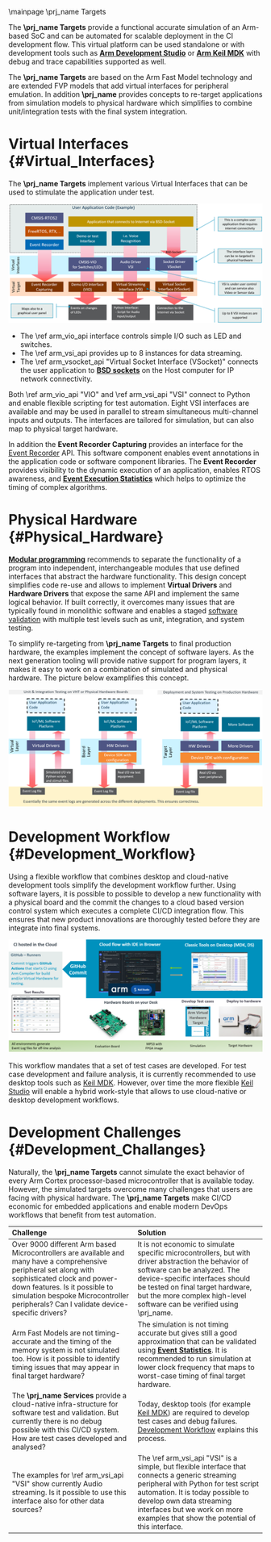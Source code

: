 \mainpage \prj_name Targets

The **\prj_name Targets** provide a functional accurate simulation of an Arm-based SoC and can be automated for scalable deployment in the CI development flow. This virtual platform can be used standalone or with development tools such as <a href="https://developer.arm.com/tools-and-software/embedded/arm-development-studio" target="_blank"><b>Arm Development Studio</b></a> or <a href="https://developer.arm.com/tools-and-software/embedded/keil-mdk" target="_blank"><b>Arm Keil MDK</b></a> with debug and trace capabilities supported as well.

The **\prj_name Targets** are based on the Arm Fast Model technology and are extended FVP models that add virtual interfaces for peripheral emulation.  In addition **\prj_name** provides concepts to re-target applications from simulation models to physical hardware which simplifies to combine unit/integration tests with the final system integration.


# Virtual Interfaces {#Virtual_Interfaces}

The **\prj_name Targets** implement various Virtual Interfaces that can be used to stimulate the application under test.

![Arm VHT Virtual Interfaces](./images/Virtual_Interfaces.png "Arm VHT with Virtual Interfaces")

  - The \ref arm_vio_api interface controls simple I/O such as LED and switches.
  - The \ref arm_vsi_api provides up to 8 instances for data streaming. 
  - The \ref arm_vsocket_api "Virtual Socket Interface (VSocket)" connects the user application to [**BSD sockets**](https://en.wikipedia.org/wiki/Berkeley_sockets) on the Host computer for IP network connectivity.

Both \ref arm_vio_api "VIO" and \ref arm_vsi_api "VSI" connect to Python and enable flexible scripting for test automation. Eight VSI interfaces are available and may be used in parallel to stream simultaneous multi-channel inputs and outputs. The interfaces are tailored for simulation, but can also map to physical target hardware.

In addition the **Event Recorder Capturing** provides an interface for the [Event Recorder](https://www.keil.com/pack/doc/compiler/EventRecorder/html/er_overview.html) API. This software component enables event annotations in the application code or software component libraries. The **Event Recorder** provides visibility to the dynamic execution of an application, enables RTOS awareness, and [**Event Execution Statistics**](https://www.keil.com/pack/doc/compiler/EventRecorder/html/group__Event__Execution__Statistic.html) which helps to optimize the timing of complex algorithms.

# Physical Hardware {#Physical_Hardware}

[**Modular programming**](https://en.wikipedia.org/wiki/Modular_programming) recommends to separate the functionality of a program into independent, interchangeable modules that use defined interfaces that abstract the hardware functionality. This design concept simplifies code re-use and allows to implement **Virtual Drivers** and **Hardware Drivers** that expose the same API and implement the same logical behavior. If built correctly, it overcomes many issues that are typically found in monolithic software and enables a staged [software validation](https://en.wikipedia.org/wiki/Software_testing) with multiple test levels such as unit, integration, and system testing.

To simplify re-targeting from **\prj_name Targets** to final production hardware, the examples implement the concept of software layers. As the next generation tooling will provide native support for program layers, it makes it easy to work on a combination of simulated and physical hardware. The picture below examplifies this concept.

![Arm VHT Re-target to Hardware](./images/Simulation2Hardware.png "Re-target from Simulation to Hardware")


# Development Workflow {#Development_Workflow}

Using a flexible workflow that combines desktop and cloud-native development tools simplify the development workflow further. Using software layers, it is possible to possible to develop a new functionality with a physical board and the commit the changes to a cloud based version control system which executes a complete CI/CD integration flow. This ensures that new product innovations are thoroughly tested before they are integrate into final systems. 

![Development Workflow](./images/Workflow.png "Development Workflow")

This workflow mandates that a set of test cases are developed. For test case development and failure analysis, it is currently recommended to use desktop tools such as [Keil MDK](https://developer.arm.com/tools-and-software/embedded/keil-mdk). However, over time the more flexible [Keil Studio](https://www.keil.arm.com/) will enable a hybrid work-style that allows to use cloud-native or desktop development workflows. 


# Development Challenges {#Development_Challanges}

Naturally, the **\prj_name Targets** cannot simulate the exact behavior of every Arm Cortex processor-based microcontroller that is available today. However, the simulated targets overcome many challenges that users are facing with physical hardware. The **\prj_name Targets** make CI/CD economic for embedded applications and enable modern DevOps workflows that benefit from test automation.  

Challenge  | Solution
:----------|:------------
Over 9000 different Arm based Microcontrollers are available and many have a comprehensive peripheral set along with sophisticated clock and power-down features. Is it possible to simulation bespoke Microcontroller peripherals? Can I validate device-specific drivers?           | It is not economic to simulate specific microcontrollers, but with driver abstraction the behavior of software can be analyzed. The device-specific interfaces should be tested on final target hardware, but the more complex high-level software can be verified using \prj_name.
Arm Fast Models are not timing-accurate and the timing of the memory system is not simulated too. How is it possible to identify timing issues that may appear in final target hardware?         | The simulation is not timing accurate but gives still a good approximation that can be validated using [**Event Statistics**](https://www.keil.com/support/man/docs/uv4/uv4_db_dbg_evr_stat.htm). It is recommended to run simulation at lower clock frequency that maps to worst-case timing of final target hardware.
The **\prj_name Services** provide a cloud-native infra-structure for software test and validation. But currently there is no debug possible with this CI/CD system. How are test cases developed and analysed?       | Today, desktop tools (for example [Keil MDK](https://developer.arm.com/tools-and-software/embedded/keil-mdk)) are required to develop test cases and debug failures. [Development Workflow](./index.html##Development_Workflow) explains this process.
The examples for \ref arm_vsi_api "VSI" show currently Audio streaming.  Is it possible to use this interface also for other data sources?      | The \ref arm_vsi_api "VSI" is a simple, but flexible interface that connects a generic streaming peripheral with Python for test script automation. It is today possible to develop own data streaming interfaces but we work on more examples that show the potential of this interface.





